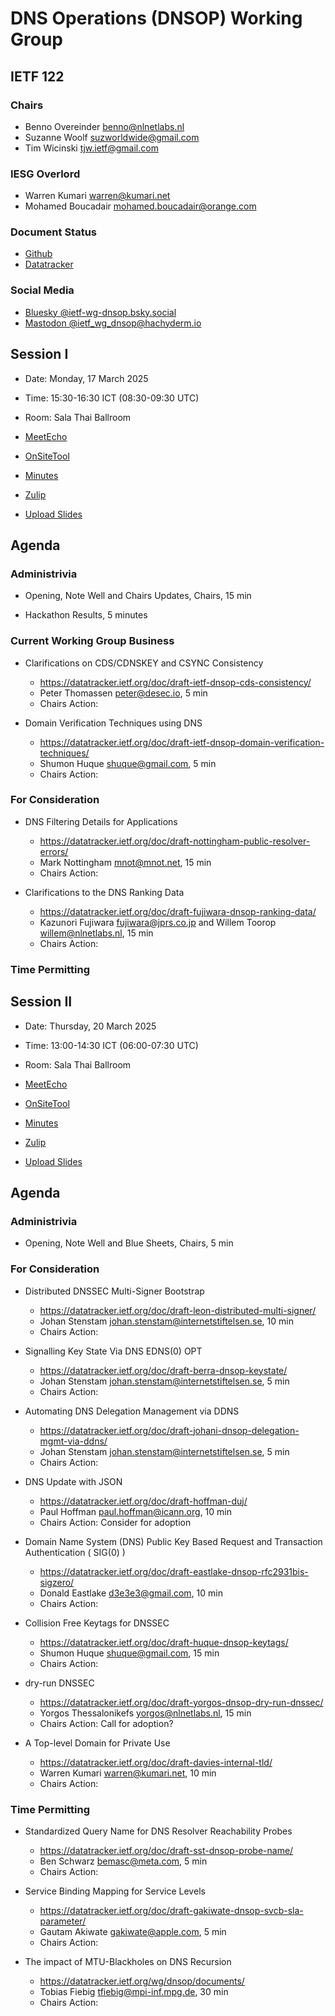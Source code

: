 
# DNS Operations (DNSOP) Working Group

## IETF 122

### Chairs

* Benno Overeinder [benno@nlnetlabs.nl](benno@nlnetlabs.nl)
* Suzanne Woolf [suzworldwide@gmail.com](suzworldwide@gmail.com)
* Tim Wicinski [tjw.ietf@gmail.com](tjw.ietf@gmail.com)

### IESG Overlord

* Warren Kumari [warren@kumari.net](warren@kumari.net)
* Mohamed Boucadair [mohamed.boucadair@orange.com](mohamed.boucadair@orange.com)

### Document Status

* [Github](https://github.com/ietf-wg-dnsop/wg-materials/blob/main/dnsop-document-status.md)
* [Datatracker](https://datatracker.ietf.org/wg/dnsop/documents/)

### Social Media

* [Bluesky @ietf-wg-dnsop.bsky.social](https://bsky.app/profile/ietf-wg-dnsop.bsky.social)
* [Mastodon @ietf_wg_dnsop@hachyderm.io](https://hachyderm.io/@ietf_wg_dnsop)


## Session I

* Date: Monday, 17 March 2025
* Time: 15:30-16:30 ICT (08:30-09:30 UTC)
* Room: Sala Thai Ballroom

* [MeetEcho](https://meetings.conf.meetecho.com/ietf122/?session=33775)
* [OnSiteTool](https://meetings.conf.meetecho.com/onsite122/?session=33775)

* [Minutes](https://notes.ietf.org/notes-ietf-122-dnsop)
* [Zulip](https://zulip.ietf.org/#narrow/stream/dnsop)
* [Upload Slides](https://datatracker.ietf.org/meeting/122/session/33776/slides)


## Agenda

### Administrivia

* Opening, Note Well and Chairs Updates, Chairs, 15 min

* Hackathon Results, 5 minutes

### Current Working Group Business

*   Clarifications on CDS/CDNSKEY and CSYNC Consistency
    - https://datatracker.ietf.org/doc/draft-ietf-dnsop-cds-consistency/
    - Peter Thomassen <peter@desec.io>, 5 min
    - Chairs Action:

*   Domain Verification Techniques using DNS
    - https://datatracker.ietf.org/doc/draft-ietf-dnsop-domain-verification-techniques/
    - Shumon Huque <shuque@gmail.com>, 5 min
    - Chairs Action:

### For Consideration

*   DNS Filtering Details for Applications
    - https://datatracker.ietf.org/doc/draft-nottingham-public-resolver-errors/
    - Mark Nottingham <mnot@mnot.net>, 15 min
    - Chairs Action:

*  Clarifications to the DNS Ranking Data
    - https://datatracker.ietf.org/doc/draft-fujiwara-dnsop-ranking-data/
    - Kazunori Fujiwara <fujiwara@jprs.co.jp> and Willem Toorop <willem@nlnetlabs.nl>, 15 min
    - Chairs Action:

### Time Permitting


## Session II

* Date: Thursday, 20 March 2025
* Time: 13:00-14:30 ICT (06:00-07:30 UTC)
* Room: Sala Thai Ballroom

* [MeetEcho](https://meetings.conf.meetecho.com/ietf122/?session=33775)
* [OnSiteTool](https://meetings.conf.meetecho.com/onsite122/?session=33775)

* [Minutes](https://notes.ietf.org/notes-ietf-122-dnsop)
* [Zulip](https://zulip.ietf.org/#narrow/stream/dnsop)
* [Upload Slides](https://datatracker.ietf.org/meeting/122/session/33775/slides)


## Agenda

### Administrivia

* Opening, Note Well and Blue Sheets, Chairs, 5 min

### For Consideration

*   Distributed DNSSEC Multi-Signer Bootstrap
    - https://datatracker.ietf.org/doc/draft-leon-distributed-multi-signer/
    - Johan Stenstam <johan.stenstam@internetstiftelsen.se>, 10 min
    - Chairs Action:

*   Signalling Key State Via DNS EDNS(0) OPT
    - https://datatracker.ietf.org/doc/draft-berra-dnsop-keystate/
    - Johan Stenstam <johan.stenstam@internetstiftelsen.se>, 5 min
    - Chairs Action:

*   Automating DNS Delegation Management via DDNS
    - https://datatracker.ietf.org/doc/draft-johani-dnsop-delegation-mgmt-via-ddns/
    - Johan Stenstam <johan.stenstam@internetstiftelsen.se>, 5 min
    - Chairs Action:

*   DNS Update with JSON
    - https://datatracker.ietf.org/doc/draft-hoffman-duj/
    - Paul Hoffman <paul.hoffman@icann.org>, 10 min
    - Chairs Action: Consider for adoption

*  Domain Name System (DNS) Public Key Based Request and Transaction Authentication ( SIG(0) )
    - https://datatracker.ietf.org/doc/draft-eastlake-dnsop-rfc2931bis-sigzero/
    - Donald Eastlake <d3e3e3@gmail.com>, 10 min
    - Chairs Action:

*   Collision Free Keytags for DNSSEC
    - https://datatracker.ietf.org/doc/draft-huque-dnsop-keytags/
    - Shumon Huque <shuque@gmail.com>, 15 min
    - Chairs Action:

*   dry-run DNSSEC
    - https://datatracker.ietf.org/doc/draft-yorgos-dnsop-dry-run-dnssec/
    - Yorgos Thessalonikefs <yorgos@nlnetlabs.nl>, 15 min
    - Chairs Action: Call for adoption?

*   A Top-level Domain for Private Use
    - https://datatracker.ietf.org/doc/draft-davies-internal-tld/
    - Warren Kumari <warren@kumari.net>, 10 min
    - Chairs Action:


### Time Permitting

*   Standardized Query Name for DNS Resolver Reachability Probes
    - https://datatracker.ietf.org/doc/draft-sst-dnsop-probe-name/
    - Ben Schwarz <bemasc@meta.com>, 5 min
    - Chairs Action:

*   Service Binding Mapping for Service Levels
    - https://datatracker.ietf.org/doc/draft-gakiwate-dnsop-svcb-sla-parameter/
    - Gautam Akiwate <gakiwate@apple.com>, 5 min
    - Chairs Action:

*   The impact of MTU-Blackholes on DNS Recursion
    - https://datatracker.ietf.org/wg/dnsop/documents/
    - Tobias Fiebig <tfiebig@mpi-inf.mpg.de>, 30 min
    - Chairs Action:
